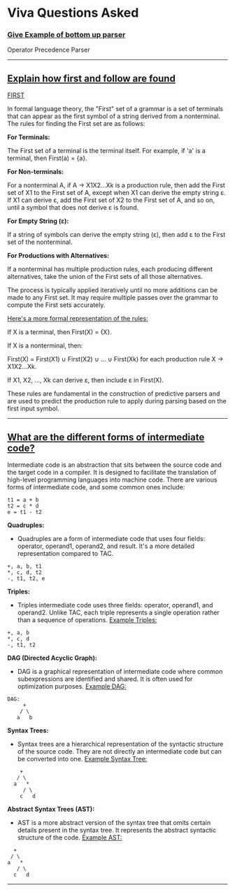 
# Viva Questions Asked

  

### <u>Give Example of bottom up parser</u>
Operator Precedence Parser

  

---

## <u>Explain how first and follow are found</u>

  

<u>FIRST</u>

  

In formal language theory, the "First" set of a grammar is a set of terminals that can appear as the first symbol of a string derived from a nonterminal. The rules for finding the First set are as follows:

  

**For Terminals:**

  

The First set of a terminal is the terminal itself. For example, if 'a' is a terminal, then First(a) = {a}.

**For Non-terminals:**

  

For a nonterminal A, if A → X1X2...Xk is a production rule, then add the First set of X1 to the First set of A, except when X1 can derive the empty string ε. If X1 can derive ε, add the First set of X2 to the First set of A, and so on, until a symbol that does not derive ε is found.

**For Empty String (ε):**

  

If a string of symbols can derive the empty string (ε), then add ε to the First set of the nonterminal.

**For Productions with Alternatives:**

  

If a nonterminal has multiple production rules, each producing different alternatives, take the union of the First sets of all those alternatives.

The process is typically applied iteratively until no more additions can be made to any First set. It may require multiple passes over the grammar to compute the First sets accurately.

  

<u>Here's a more formal representation of the rules:</u>

  

If X is a terminal, then First(X) = {X}.

If X is a nonterminal, then:

First(X) = First(X1) ∪ First(X2) ∪ ... ∪ First(Xk) for each production rule X → X1X2...Xk.

If X1, X2, ..., Xk can derive ε, then include ε in First(X).

These rules are fundamental in the construction of predictive parsers and are used to predict the production rule to apply during parsing based on the first input symbol.

---

## <u>What are the different forms of intermediate code?</u>

Intermediate code is an abstraction that sits between the source code and the target code in a compiler. It is designed to facilitate the translation of high-level programming languages into machine code. There are various forms of intermediate code, and some common ones include:

```
t1 = a + b
t2 = c * d
e = t1 - t2

```
**Quadruples:**

- Quadruples are a form of intermediate code that uses four fields: operator, operand1, operand2, and result. It's a more detailed representation compared to TAC.

```
+, a, b, t1
*, c, d, t2
-, t1, t2, e

```

**Triples:**

- Triples intermediate code uses three fields: operator, operand1, and operand2. Unlike TAC, each triple represents a single operation rather than a sequence of operations.
<u>Example Triples:</u>
```
+, a, b
*, c, d
-, t1, t2
```

**DAG (Directed Acyclic Graph):**

- DAG is a graphical representation of intermediate code where common subexpressions are identified and shared. It is often used for optimization purposes.
<u>Example DAG:</u>
```
DAG:
     +
    / \
   a   b
```

**Syntax Trees:**

- Syntax trees are a hierarchical representation of the syntactic structure of the source code. They are not directly an intermediate code but can be converted into one.
<u>Example Syntax Tree:</u>
```
    +
   / \
  a   *
     / \
    c   d
```

**Abstract Syntax Trees (AST):**

- AST is a more abstract version of the syntax tree that omits certain details present in the syntax tree. It represents the abstract syntactic structure of the code.
<u>Example AST:</u>
```
  +
 / \
a   *
   / \
  c   d
```

---